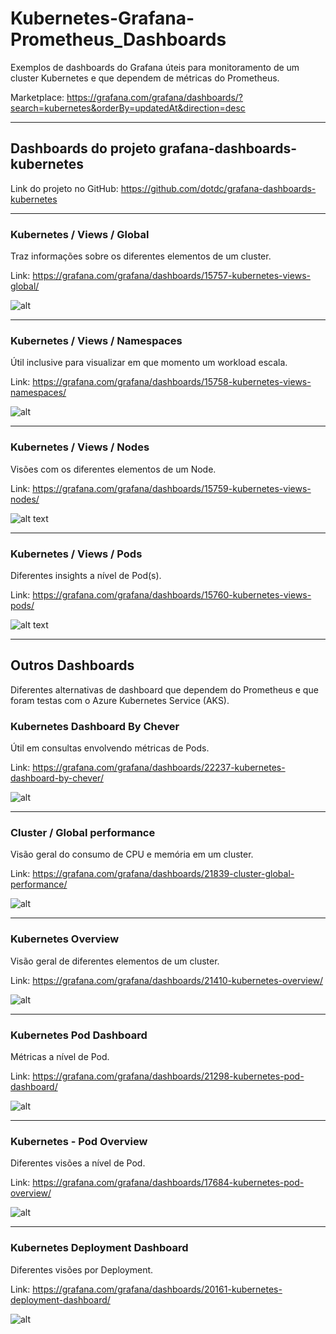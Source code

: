 # Kubernetes-Grafana-Prometheus_Dashboards
Exemplos de dashboards do Grafana úteis para monitoramento de um cluster Kubernetes e que dependem de métricas do Prometheus.

Marketplace: https://grafana.com/grafana/dashboards/?search=kubernetes&orderBy=updatedAt&direction=desc

---


## Dashboards do projeto grafana-dashboards-kubernetes

Link do projeto no GitHub: https://github.com/dotdc/grafana-dashboards-kubernetes

---

### Kubernetes / Views / Global

Traz informações sobre os diferentes elementos de um cluster.

Link: https://grafana.com/grafana/dashboards/15757-kubernetes-views-global/

![alt](img/k8s-views-global-01.png)

---

### Kubernetes / Views / Namespaces

Útil inclusive para visualizar em que momento um workload escala.

Link: https://grafana.com/grafana/dashboards/15758-kubernetes-views-namespaces/

![alt](img/k8s-views-ns-01.png)

---

### Kubernetes / Views / Nodes

Visões com os diferentes elementos de um Node.

Link: https://grafana.com/grafana/dashboards/15759-kubernetes-views-nodes/

![alt text](img/k8s-views-nodes-01.png)

---

### Kubernetes / Views / Pods

Diferentes insights a nível de Pod(s).

Link: https://grafana.com/grafana/dashboards/15760-kubernetes-views-pods/

![alt text](img/k8s-views-pods-01.png)

---

## Outros Dashboards

Diferentes alternativas de dashboard que dependem do Prometheus e que foram testas com o Azure Kubernetes Service (AKS).

### Kubernetes Dashboard By Chever

Útil em consultas envolvendo métricas de Pods.

Link: https://grafana.com/grafana/dashboards/22237-kubernetes-dashboard-by-chever/

![alt](img/chever-01.png)

---

### Cluster / Global performance

Visão geral do consumo de CPU e memória em um cluster.

Link: https://grafana.com/grafana/dashboards/21839-cluster-global-performance/

![alt](img/cluster-global-01.png)

---

### Kubernetes Overview

Visão geral de diferentes elementos de um cluster.

Link: https://grafana.com/grafana/dashboards/21410-kubernetes-overview/

![alt](img/k8s-overview-01.png)

---

### Kubernetes Pod Dashboard

Métricas a nível de Pod.

Link: https://grafana.com/grafana/dashboards/21298-kubernetes-pod-dashboard/

![alt](img/k8s-pod-dash-01.png)

---

###  Kubernetes - Pod Overview

Diferentes visões a nível de Pod.

Link: https://grafana.com/grafana/dashboards/17684-kubernetes-pod-overview/

![alt](img/k8s-pod-overview-01.png)

---

### Kubernetes Deployment Dashboard

Diferentes visões por Deployment.

Link: https://grafana.com/grafana/dashboards/20161-kubernetes-deployment-dashboard/

![alt](img/k8s-deploy-dash.png)